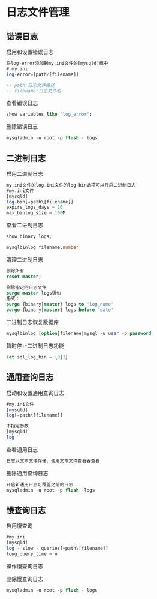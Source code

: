 # 日志文件管理

## 错误日志

启用和设置错误日志

```sql
将log-error添加到my.ini文件的[mysqld]组中
# my.ini
log-error=[path/[filename]]

-- path:日志文件路径
-- filename:日志文件名
```

查看错误日志

```sql
show variables like 'log_error';
```

删除错误日志

```sql
mysqladmin -u root -p flush - logs
```

## 二进制日志

启用二进制日志

```sql
my.ini文件的log-ini文件的log-bin选项可以开启二进制日志
#my.ini文件
[mysqld]
log-bin[=path\[filename]]
expire_logs_days = 10
max_binlog_size = 100M
```

查看二进制日志

```sql
show binary logs;

mysqlbinlog filename.number
```

清理二进制日志

```sql
删除所有
reset master;

删除指定的日志文件
purge master logs语句
格式：
purge {binary|master} logs to 'log_name'
purge {binary|master} logs before 'date'
```

二进制日志恢复数据库

```sql
mysqlbinlog [option]filename|mysql -u user -p password
```

暂时停止二进制日志功能

```sql
set sql_log_bin = {0|1}
```

## 通用查询日志

启动和设置通用查询日志

```sql
#my.ini文件
[mysqld]
log[=path\[filename]]

不指定参数
[mysqld]
log
```

查看通用日志

```sql
日志以文本文件存储，使用文本文件查看器查看
```

删除通用查询日志

```sql
开启新通用日志可覆盖之前的日志
mysqladmin -u root -p flush -logs
```

## 慢查询日志

启用慢查询

```sql
#my.ini
[mysqld]
log - slow - queries[=path\[filename]]
long_query_time = n
```

操作慢查询日志

删除慢查询日志

```sql
mysqladmin -u root -p flush - logs
```

